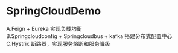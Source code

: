 # SpringCloudDemo
A.Feign + Eureka 实现负载均衡  
B.Springcloudconfig + Springcloudbus + kafka 搭建分布式配置中心  
C.Hystrix 断路器，实现服务熔断和服务降级  
